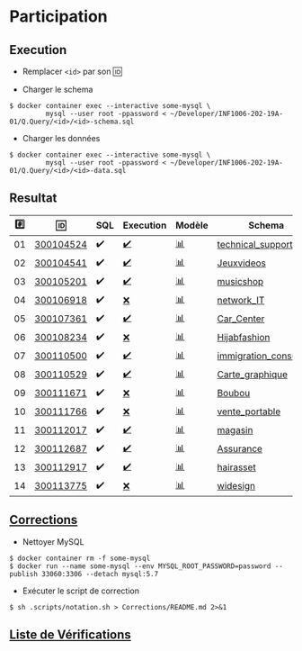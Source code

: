 # Participation

## Execution

* Remplacer `<id>` par son :id:

* Charger le schema

```
$ docker container exec --interactive some-mysql \
         mysql --user root -ppassword < ~/Developer/INF1006-202-19A-01/Q.Query/<id>/<id>-schema.sql
```

* Charger les données

```
$ docker container exec --interactive some-mysql \
         mysql --user root -ppassword < ~/Developer/INF1006-202-19A-01/Q.Query/<id>/<id>-data.sql
```

## Resultat


|:hash:| :id:                   | SQL                | Execution                                            | Modèle |  Schema |
|------|------------------------|--------------------|------------------------------------------------------|--------|--------|
| 01   | [300104524](300104524) | :heavy_check_mark: | [:heavy_check_mark:](Corrections#etudiant-300104524) | [:bar_chart:](300104524) | [technical_support](Corrections/technical_support.png) |
| 02   | [300104541](300104541) | :heavy_check_mark: | [:heavy_check_mark:](Corrections#etudiant-300104541) | [:bar_chart:](300104541) | [Jeuxvideos](Corrections/Jeuxvideos.png)        |
| 03   | [300105201](300105201) | :heavy_check_mark: | [:heavy_check_mark:](Corrections#etudiant-300105201) | [:bar_chart:](300105201) | [musicshop](Corrections/musicshop.png) |
| 04   | [300106918](300106918) | :heavy_check_mark: | [:x:](Corrections#etudiant-300106918) | [:bar_chart:](300106918) | [network_IT](Corrections/network_IT.png) |
| 05   | [300107361](300107361) | :heavy_check_mark: | [:heavy_check_mark:](Corrections#etudiant-300107361) | [:bar_chart:](300107361) | [Car_Center](Corrections/Car_Center.png) |
| 06   | [300108234](300108234) | :heavy_check_mark: | [:x:](Corrections#etudiant-300108234) | [:bar_chart:](300108234) | [Hijabfashion](Corrections/Hijabfashion.png) |
| 07   | [300110500](300110500) | :heavy_check_mark: | [:heavy_check_mark:](Corrections#etudiant-300110500)                | [:bar_chart:](300110500) | [immigration_consulting](Corrections/immigration_consulting.png) |
| 08   | [300110529](300110529) | :heavy_check_mark: | [:heavy_check_mark:](Corrections#etudiant-300110529)                | [:bar_chart:](300110529) | [Carte_graphique](Corrections/Carte_graphique.png) |
| 09   | [300111671](300111671) | :heavy_check_mark: | [:x:](Corrections#etudiant-300111671) | [:bar_chart:](300111671) | [Boubou](Corrections/Boubou.png) |
| 10   | [300111766](300111766) | :heavy_check_mark: | [:x:](Corrections#etudiant-300111766)                | [:bar_chart:](300111766) | [vente_portable](Corrections/vente_portable.png) |
| 11   | [300112017](300112017) | :heavy_check_mark: | [:heavy_check_mark:](Corrections#etudiant-300112017)                | [:bar_chart:](300112017) | [magasin](Corrections/magasin.png) |
| 12   | [300112687](300112687) | :heavy_check_mark: | [:heavy_check_mark:](Corrections#etudiant-300112687)                | [:bar_chart:](300112687) | [Assurance](Corrections/Assurance.png) | 
| 13   | [300112917](300112917) | :heavy_check_mark: | [:heavy_check_mark:](Corrections#etudiant-300112917) | [:bar_chart:](300112917) | [hairasset](Corrections/hairasset.png) |
| 14   | [300113775](300113775) | :heavy_check_mark: | [:x:](Corrections#etudiant-300113775) | [:bar_chart:](300113775) | [widesign](Corrections/widesign.png) |

## [Corrections](Corrections)

* Nettoyer MySQL

```
$ docker container rm -f some-mysql
$ docker run --name some-mysql --env MYSQL_ROOT_PASSWORD=password --publish 33060:3306 --detach mysql:5.7
```

* Exécuter le script de correction

```
$ sh .scripts/notation.sh > Corrections/README.md 2>&1
```

## [Liste de Vérifications](ListeDeVerification.md)

